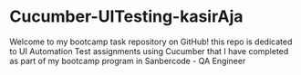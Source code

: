 # Cucumber-UITesting-kasirAja
Welcome to my bootcamp task repository on GitHub! this repo is dedicated to UI Automation Test assignments using Cucumber that I have completed as part of my bootcamp program in Sanbercode - QA Engineer
